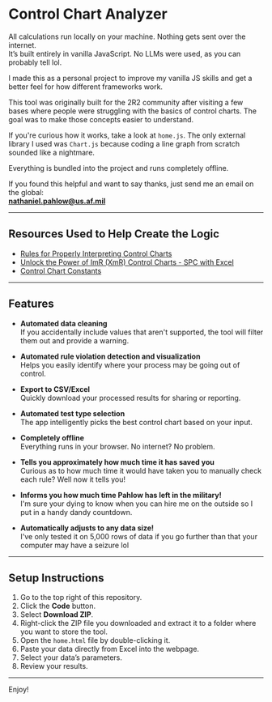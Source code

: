 # Control Chart Analyzer

All calculations run locally on your machine. Nothing gets sent over the internet.  
It’s built entirely in vanilla JavaScript. No LLMs were used, as you can probably tell lol.

I made this as a personal project to improve my vanilla JS skills and get a better feel for how different frameworks work.

This tool was originally built for the 2R2 community after visiting a few bases where people were struggling with the basics of control charts. The goal was to make those concepts easier to understand.

If you're curious how it works, take a look at `home.js`. The only external library I used was `Chart.js` because coding a line graph from scratch sounded like a nightmare.

Everything is bundled into the project and runs completely offline.

If you found this helpful and want to say thanks, just send me an email on the global:  
**nathaniel.pahlow@us.af.mil**

---

## Resources Used to Help Create the Logic

- [Rules for Properly Interpreting Control Charts](https://www.pharmaceuticalonline.com/doc/rules-for-properly-interpreting-control-charts-0001)
- [Unlock the Power of ImR (XmR) Control Charts - SPC with Excel](https://www.youtube.com/watch?app=desktop&v=cIP4PcGlZyM)
- [Control Chart Constants](https://www.bessegato.com.br/UFJF/resources/table_of_control_chart_constants_old.pdf)

---

## Features

- **Automated data cleaning**  
  If you accidentally include values that aren't supported, the tool will filter them out and provide a warning.

- **Automated rule violation detection and visualization**  
  Helps you easily identify where your process may be going out of control.

- **Export to CSV/Excel**  
  Quickly download your processed results for sharing or reporting.

- **Automated test type selection**  
  The app intelligently picks the best control chart based on your input.

- **Completely offline**  
  Everything runs in your browser. No internet? No problem.

- **Tells you approximately how much time it has saved you**  
  Curious as to how much time it would have taken you to manually check each rule? Well now it tells you!

- **Informs you how much time Pahlow has left in the military!**  
  I'm sure your dying to know when you can hire me on the outside so I put in a handy dandy countdown.

- **Automatically adjusts to any data size!**  
  I've only tested it on 5,000 rows of data if you go further than that your computer may have a seizure lol

---

## Setup Instructions

1. Go to the top right of this repository.
2. Click the **Code** button.
3. Select **Download ZIP**.
4. Right-click the ZIP file you downloaded and extract it to a folder where you want to store the tool.
5. Open the `home.html` file by double-clicking it.
6. Paste your data directly from Excel into the webpage.
7. Select your data’s parameters.
8. Review your results.

---

Enjoy!

